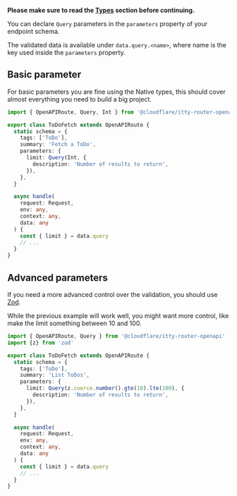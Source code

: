**Please make sure to read the [Types](../types.md) section before continuing.**


You can declare `Query` parameters in the `parameters` property of your endpoint schema.

The validated data is available under `data.query.<name>`, where name is the key used inside the `parameters` property.
 
## Basic parameter

For basic parameters you are fine using the Native types, this should cover almost everything you need to build a big
project.

```ts hl_lines="8-10"
import { OpenAPIRoute, Query, Int } from '@cloudflare/itty-router-openapi'

export class ToDoFetch extends OpenAPIRoute {
  static schema = {
    tags: ['ToDo'],
    summary: 'Fetch a ToDo',
    parameters: {
      limit: Query(Int, {
        description: 'Number of results to return',
      }),
    },
  }

  async handle(
    request: Request,
    env: any,
    context: any,
    data: any
  ) {
    const { limit } = data.query
    // ...
  }
}
```

## Advanced parameters

If you need a more advanced control over the validation, you should use [Zod](https://zod.dev/).

While the previous example will work well, you might want more control, like make the limit something between 10 and 100.

```ts hl_lines="9-11"
import { OpenAPIRoute, Query } from '@cloudflare/itty-router-openapi'
import {z} from 'zod'

export class ToDoFetch extends OpenAPIRoute {
  static schema = {
    tags: ['ToDo'],
    summary: 'List ToDos',
    parameters: {
      limit: Query(z.coerce.number().gte(10).lte(100), {
        description: 'Number of results to return',
      }),
    },
  }

  async handle(
    request: Request,
    env: any,
    context: any,
    data: any
  ) {
    const { limit } = data.query
    // ...
  }
}
```
